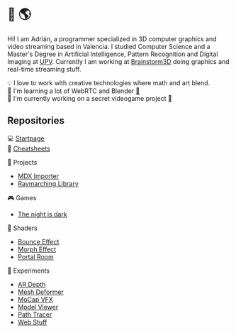 # :wave: :earth_americas:

Hi! I am Adrián, a programmer specialized in 3D computer graphics and video streaming based in Valencia. I studied Computer Science and a Master's Degree in Artificial Intelligence, Pattern Recognition and Digital Imaging at [UPV](https://www.upv.es/). Currently I am working at [Brainstorm3D](https://www.brainstorm3d.com/) doing graphics and real-time streaming stuff.

💡 I love to work with creative technologies where math and art blend.<br>
🌱 I'm learning a lot of WebRTC and Blender [:doughnut:](https://github.com/adcimon/blender-donut#blender-donut)<br>
🚧 I'm currently working on a secret videogame project :speak_no_evil:<br>

## Repositories

:computer: [Startpage](https://adcimon.github.io/startpage/)<br>
:pushpin: [Cheatsheets](https://adcimon.github.io/cheatsheets/)

:hammer: Projects
* [MDX Importer](https://github.com/adcimon/com.adcimon.mdx-importer)
* [Raymarching Library](https://github.com/adcimon/com.adcimon.raymarching)

:video_game: Games
* [The night is dark](https://adcimon.github.io/the-night-is-dark/)

:art: Shaders
* [Bounce Effect](https://github.com/adcimon/bounce-effect)
* [Morph Effect](https://github.com/adcimon/morph-effect)
* [Portal Room](https://github.com/adcimon/portal-room)

:construction: Experiments
* [AR Depth](https://github.com/adcimon/ar-depth)
* [Mesh Deformer](https://github.com/adcimon/mesh-deformer)
* [MoCap VFX](https://github.com/adcimon/mocap-vfx)
* [Model Viewer](https://adcimon.github.io/model-viewer/)
* [Path Tracer](https://github.com/adcimon/path-tracer)
* [Web Stuff](https://adcimon.github.io/web-stuff/)

<!-- [![Statistics](https://github-readme-stats.vercel.app/api?username=adcimon)](https://github.com/adcimon/) -->
<!-- [![Top Languages](https://github-readme-stats.vercel.app/api/top-langs/?username=adcimon&hide=html)](https://github.com/adcimon/) -->
